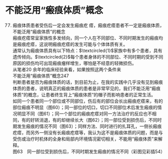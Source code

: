 # 不能泛用“瘢痕体质”概念  
77.  瘢痕体质患者受伤后一定会发生瘢痕疙 瘩，瘢痕疙瘩患者不一定是瘢痕体质，不能泛用“瘢痕体质”的概念  
瘢痕疙瘩常呈家族性多发倾向，同一个人在不同部位、不同时期发生的瘢痕均是瘢痕疙瘩，这说明瘢痕疙瘩的发生可能与个体体质有关。  
通常认为瘢痕体质具有以下特点：$\textcircled{1}$家族中有多个患者，具有遗传倾向。$\textcircled{2}$每个患者身体的不同部位、不同时期的受到不同原因的损伤均可出现瘢痕瘤样增生，哪怕是不经意的轻微损伤。  
从笔者20 余年的临床经验来看，如果按照这两个条件来  
不能泛用“瘢痕体质”概念247  
判断患者是否为瘢痕体质的话，到目前为止，在我的实践中几乎没有见到瘢痕体质的患者，说明真正的瘢痕体质的患者是非常罕见的，我们不能泛用“瘢痕体质”的概念，让患者终生背上“瘢痕体质”的帽子而影响患者的正常生活。  
如同一个患者同一个部位或不同部位，伤后有的部位会长出瘢痕疙瘩来，有的部位瘢痕不明显（图60）；同一部位的切口，切口不同部位术后发生瘢痕的情况明显不同（图61）；同一个部位的瘢痕疙瘩对同一方法治疗的反应也不相同，有的好转消退，有的却继续长大（图62）；同一部位受到损伤后，不同时期发生瘢痕的情况不同（图63）；同样方法、同时进行的扎耳孔，一侧长瘢痕疙瘩，而另外一侧没有长瘢痕疙瘩等，我认为这不是瘢痕体质的问题，而是与受伤或治疗时机体的全身和局部内环境情况密切相关，不能用“瘢痕体质”来解释。  
图63　同一部位受到损伤后，不同时期发生瘢痕的情况不同（彩图见彩插54）  